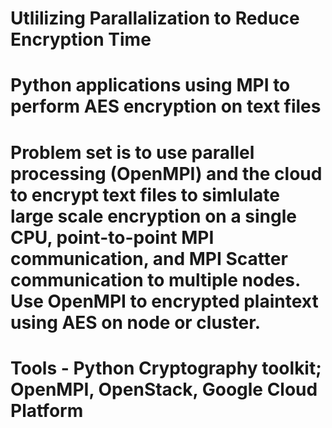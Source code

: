 # Utlilizing Parallalization to Reduce Encryption Time
# Python applications using MPI to perform AES encryption on text files

# Problem set is to use parallel processing (OpenMPI) and the cloud to encrypt text files to simlulate large scale encryption on a single CPU, point-to-point MPI communication, and MPI Scatter communication to multiple nodes.   Use OpenMPI to encrypted plaintext using AES on node or cluster. 

# Tools - Python Cryptography toolkit; OpenMPI, OpenStack, Google Cloud Platform
